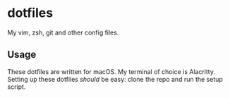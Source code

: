 # dotfiles

My vim, zsh, git and other config files.

## Usage

These dotfiles are written for macOS. My terminal of choice is Alacritty.
Setting up these dotfiles *should* be easy: clone the repo and run the setup
script.
